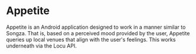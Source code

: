Appetite
========

Appetite is an Android application designed to work in a manner similar to Songza. That is, based on a perceived mood provided
by the user, Appetite queries up local venues that align with the user's feelings. This works underneath via the Locu API.
